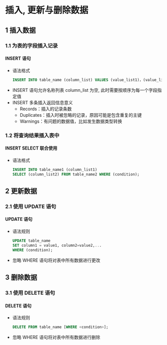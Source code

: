 <link href="style.css" rel="stylesheet">

<h1> 插入, 更新与删除数据 </h1>
<h2> 1 插入数据 </h2>
<h3> 1.1 为表的字段插入记录 </h3>
<h4> INSERT 语句 </h4>

  - 语法格式
    ```SQL
    INSERT INTO table_name (column_list) VALUES (value_list1)，(value_list2)...;
    ```
  - INSERT 语句允许名称列表 column_list 为空, 此时需要按顺序为每一个字段指定值
  - INSERT 多条插入返回信息意义
    - Records：插入的记录条数
    - Duplicates：插入时被忽略的记录，原因可能是包含重复的主键
    - Warnings：有问题的数据值，比如发生数据类型转换

<h3> 1.2 将查询结果插入表中 </h3>
<h4> INSERT SELECT 联合使用 </h4>

  - 语法格式
    ```SQL
    INSERT INTO table_name1 (column_list1)
    SELECT (column_list2) FROM table_name2 WHERE (condition);
    ```

<h2> 2 更新数据 </h2>
<h3> 2.1 使用 UPDATE 语句 </h3>
<h4> UPDATE 语句 </h4>

  - 语法规则
    ```SQL
    UPDATE table_name
    SET column1 = value1, column2=value2,...
    WHERE (condition);
    ```
  - 忽略 WHERE 语句将对表中所有数据进行更改

<h2> 3 删除数据 </h2>
<h3> 3.1 使用 DELETE 语句 </h3>
<h4> DELETE 语句 </h4>

  - 语法规则
    ```SQL
    DELETE FROM table_name [WHERE <condition>];
    ```
  - 忽略 WHERE 语句将对表中所有数据进行删除